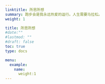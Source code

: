 ```yaml
---
linktitle: 所思所想
summary: 跑步会是我永远热爱的运行。人生需要马拉松。
weight: 1

title: 所思所想
#date:""
#lastmod: ""
#draft: false
toc: true
type: docs

menu:
  example:
    name:
      weight:1
---
```

